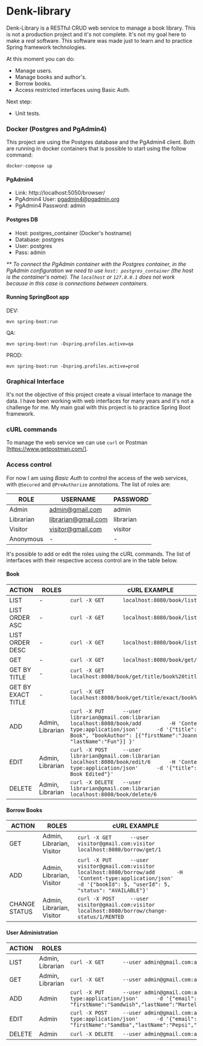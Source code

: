 # Denk-library

Denk-Library is a RESTful CRUD web service to manage a book library. This is not a production 
project and it's not complete. It's not my goal here to make a _real_ software. This software was made 
just to learn and to practice Spring framework technologies.

At this moment you can do:

  - Manage users.
  - Manage books and author's.
  - Borrow books.
  - Access restricted interfaces using Basic Auth.
  
Next step:
  
  - Unit tests.

### Docker (Postgres and PgAdmin4)

This project are using the Postgres database and the PgAdmin4 client. Both are running in 
docker containers that is possible to start using the follow command:

``
docker-compose up
``

#### PgAdmin4
- Link: http://localhost:5050/browser/
- PgAdmin4 User: pgadmin4@pgadmin.org
- PgAdmin4 Password: admin

#### Postgres DB 
- Host: postgres_container (Docker's hostname)
- Database: postgres
- User: postgres
- Pass: admin

_** To connect the PgAdmin container with the Postgres container, in the PgAdmin configuration we need to 
use `host: postgres_container` (the host is the container's name). The `localhost` or `127.0.0.1` does 
not work because in this case is connections between containers._

#### Running SpringBoot app

DEV:

`mvn spring-boot:run`

QA:

`mvn spring-boot:run -Dspring.profiles.active=qa`

PROD:

`mvn spring-boot:run -Dspring.profiles.active=prod`

### Graphical Interface

It's not the objective of this project create a visual interface to manage the data. I have 
been working with web interfaces for many years and it's not a challenge for me. My main goal 
with this project is to practice Spring Boot framework.

### cURL commands

To manage the web service we can use `curl` or Postman [https://www.getpostman.com/].

### Access control

For now I am using _Basic Auth_ to control the access of the web services, with `@Secured` and 
`@PreAuthorize` annotations. The list of roles are:

| ROLE          | USERNAME              | PASSWORD
| ------        | ------                | ------
| Admin         | admin@gmail.com       | admin
| Librarian     | librarian@gmail.com   | librarian
| Visitor       | visitor@gmail.com     | visitor
| Anonymous     | -                     | -

It's possible to add or edit the roles using the cURL commands. The list of interfaces with their respective 
access control are in the table below.

#### Book
| ACTION                | ROLES             | cURL EXAMPLE
| ------                | ------            | ------
| LIST                  | -                 | `curl -X GET      localhost:8080/book/list`
| LIST ORDER ASC        | -                 | `curl -X GET      localhost:8080/book/list/order/asc`
| LIST ORDER DESC       | -                 | `curl -X GET      localhost:8080/book/list/order/desc`
| GET                   | -                 | `curl -X GET      localhost:8080/book/get/6`
| GET BY TITLE          | -                 | `curl -X GET      localhost:8080/book/get/title/book%20title`
| GET BY EXACT TITLE    | -                 | `curl -X GET      localhost:8080/book/get/title/exact/book%20title%201`
| ADD                   | Admin, Librarian  | `curl -X PUT      --user librarian@gmail.com:librarian    localhost:8080/book/add         -H 'Content-type:application/json'      -d '{"title":"Samdwish Book", "bookAuthor": [{"firstName":"Joanna", "lastName":"Fun"}] }'`
| EDIT                  | Admin, Librarian  | `curl -X POST     --user librarian@gmail.com:librarian    localhost:8080/book/edit/6      -H 'Content-type:application/json'      -d '{"title":"Samdwish Book Edited"}'`
| DELETE                | Admin, Librarian  | `curl -X DELETE   --user librarian@gmail.com:librarian    localhost:8080/book/delete/6`

#### Borrow Books

| ACTION                | ROLES                         | cURL EXAMPLE
| ------                | ------                        | ------
| GET                   | Admin, Librarian, Visitor     | `curl -X GET      --user visitor@gmail.com:visitor    localhost:8080/borrow/get/1`
| ADD                   | Admin, Librarian, Visitor     | `curl -X PUT      --user visitor@gmail.com:visitor    localhost:8080/borrow/add       -H 'Content-type:application/json'      -d '{"bookId": 5, "userId": 5, "status": "AVAILABLE"}'`
| CHANGE STATUS         | Admin, Librarian, Visitor     | `curl -X POST     --user visitor@gmail.com:visitor    localhost:8080/borrow/change-status/1/RENTED`

#### User Administration

| ACTION                | ROLES             | cURL EXAMPLE
| ------                | ------            | ------
| LIST                  | Admin, Librarian  | `curl -X GET      --user admin@gmail.com:admin    localhost:8080/user/list`
| GET                   | Admin, Librarian  | `curl -X GET      --user admin@gmail.com:admin    localhost:8080/user/get/2`
| ADD                   | Admin             | `curl -X PUT      --user admin@gmail.com:admin    localhost:8080/user/add         -H 'Content-type:application/json'      -d '{"email":"sam@dwish.com", "firstName":"Samdwish","lastName":"Martelo","userRole":"ROLE_LIBRARIAN","password":"xyxy2","enabled":true}'`
| EDIT                  | Admin             | `curl -X POST     --user admin@gmail.com:admin    localhost:8080/user/edit/3      -H 'Content-type:application/json'      -d '{"email":"sambda@dwish.com", "firstName":"Samdba","lastName":"Pepsi","userRole":"ROLE_LIBRARIAN","password":"xyxy2","enabled":true}'`
| DELETE                | Admin             | `curl -X DELETE   --user admin@gmail.com:admin    localhost:8080/user/delete/2`

